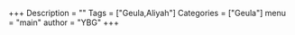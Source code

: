 +++
Description = ""
Tags = ["Geula,Aliyah"]
Categories = ["Geula"]
menu = "main"
author = "YBG"
+++
